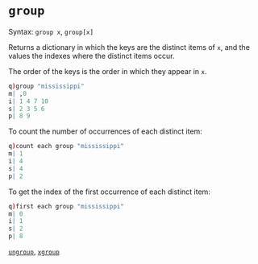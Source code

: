 # `group`



Syntax: `group x`, `group[x]`

Returns a dictionary in which the keys are the distinct items of `x`, and the values the indexes where the distinct items occur. 

The order of the keys is the order in which they appear in `x`.

```q
q)group "mississippi"
m| ,0
i| 1 4 7 10
s| 2 3 5 6
p| 8 9
```

To count the number of occurrences of each distinct item:

```q
q)count each group "mississippi"
m| 1
i| 4
s| 4
p| 2
```

To get the index of the first occurrence of each distinct item:

```q
q)first each group "mississippi"
m| 0
i| 1
s| 2
p| 8
```


<i class="far fa-hand-point-right"></i> 
[`ungroup`](ungroup.md), 
[`xgroup`](xgroup.md)